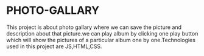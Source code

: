 # PHOTO-GALLARY
This project is about photo gallary where we can save the picture and description about that picture.we can play album by clicking one play button which will show the pictures of a particular album one by one.Technologies used in this project are JS,HTML,CSS.
